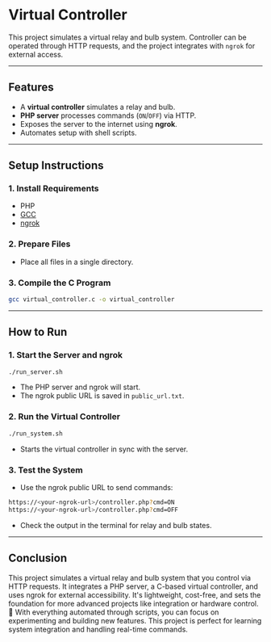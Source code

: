 # Virtual Controller
This project simulates a virtual relay and bulb system. Controller can be operated through HTTP requests, and the project integrates with `ngrok` for external access.

---

## Features
- A **virtual controller** simulates a relay and bulb.
- **PHP server** processes commands (`ON`/`OFF`) via HTTP.
- Exposes the server to the internet using **ngrok**.
- Automates setup with shell scripts.

---

## Setup Instructions

### 1. Install Requirements
- PHP
- [GCC](https://sourceforge.net/projects/mingw/files/Installer/mingw-get-setup.exe/download)
- [ngrok](https://ngrok.com/download)

### 2. Prepare Files
- Place all files in a single directory.

### 3. Compile the C Program
```bash
gcc virtual_controller.c -o virtual_controller
```

---

## How to Run

### 1. Start the Server and ngrok
```bash
./run_server.sh
```
- The PHP server and ngrok will start.
- The ngrok public URL is saved in `public_url.txt`.

### 2. Run the Virtual Controller
```bash
./run_system.sh
```
- Starts the virtual controller in sync with the server.

### 3. Test the System
- Use the ngrok public URL to send commands:
```bash
https://<your-ngrok-url>/controller.php?cmd=ON
https://<your-ngrok-url>/controller.php?cmd=OFF
```
- Check the output in the terminal for relay and bulb states.

---

## Conclusion
This project simulates a virtual relay and bulb system that you control via HTTP requests. It integrates a PHP server, a C-based virtual controller, and uses ngrok for external accessibility. It's lightweight, cost-free, and sets the foundation for more advanced projects like integration or hardware control. 🚀
With everything automated through scripts, you can focus on experimenting and building new features. This project is perfect for learning system integration and handling real-time commands.
